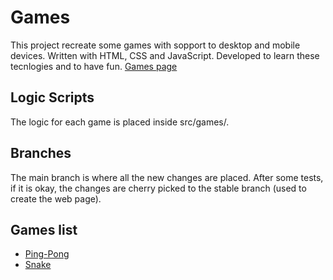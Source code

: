# Games

This project recreate some games with sopport to desktop and mobile devices.
Written with HTML, CSS and JavaScript. Developed to learn these tecnlogies and to have fun.
[Games page](https://kelwynoliveira.github.io/games.github.io/)

## Logic Scripts
The logic for each game is placed inside src/games/.

## Branches
The main branch is where all the new changes are placed. After some tests, if it is okay, the changes are cherry picked to the stable branch (used to create the web page).

## Games list
* [Ping-Pong](https://kelwynoliveira.github.io/games.github.io/pingpong.html)
* [Snake](https://kelwynoliveira.github.io/games.github.io/snake.html)
